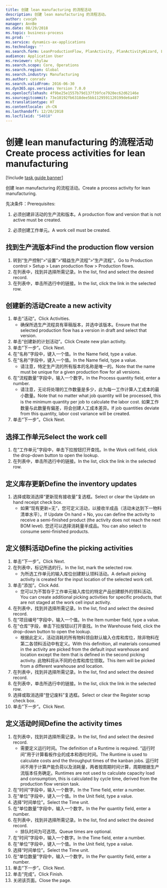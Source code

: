 ```yaml
---
title: 创建 lean manufacturing 的流程活动
description: 创建 lean manufacturing 的流程活动。
author: cvocph
manager: AnnBe
ms.date: 08/29/2018
ms.topic: business-process
ms.prod: ''
ms.service: dynamics-ax-applications
ms.technology: ''
ms.search.form: LeanProductionFlow, PlanActivity, PlanActivityWizard, LeanWorkCellLookup, InventLocationIdLookup
audience: Application User
ms.reviewer: shylaw
ms.search.scope: Core, Operations
ms.search.region: Global
ms.search.industry: Manufacturing
ms.author: conradv
ms.search.validFrom: 2016-06-30
ms.dyn365.ops.version: Version 7.0.0
ms.openlocfilehash: 4f9be25e1557b79d137f39fce7920ec62d62146e
ms.sourcegitcommit: 73e10192fb6318dee5bb1129591120199de6a487
ms.translationtype: HT
ms.contentlocale: zh-CN
ms.lasthandoff: 12/20/2018
ms.locfileid: "54018"
---
```

# <a name="create-process-activities-for-lean-manufacturing"></a><span data-ttu-id="bcc19-103">创建 lean manufacturing 的流程活动</span><span class="sxs-lookup"><span data-stu-id="bcc19-103">Create process activities for lean manufacturing</span></span>

[!include [task guide banner](../../includes/task-guide-banner.md)]

<span data-ttu-id="bcc19-104">创建 lean manufacturing 的流程活动。</span><span class="sxs-lookup"><span data-stu-id="bcc19-104">Create a process activity for lean manufacturing.</span></span> 

<span data-ttu-id="bcc19-105">先决条件：</span><span class="sxs-lookup"><span data-stu-id="bcc19-105">Prerequisites:</span></span> 

1. <span data-ttu-id="bcc19-106">必须创建非活动的生产流和版本。</span><span class="sxs-lookup"><span data-stu-id="bcc19-106">A production flow and version that is not active must be created.</span></span>

2. <span data-ttu-id="bcc19-107">必须创建工作单元。</span><span class="sxs-lookup"><span data-stu-id="bcc19-107">A work cell must be created.</span></span>


## <a name="find-the-production-flow-version"></a><span data-ttu-id="bcc19-108">找到生产流版本</span><span class="sxs-lookup"><span data-stu-id="bcc19-108">Find the production flow version</span></span>
1. <span data-ttu-id="bcc19-109">转到“生产控制”>“设置”>“精益生产流程”>“生产流程”。</span><span class="sxs-lookup"><span data-stu-id="bcc19-109">Go to Production control > Setup > Lean production flow > Production flows.</span></span>
2. <span data-ttu-id="bcc19-110">在列表中，找到并选择所需记录。</span><span class="sxs-lookup"><span data-stu-id="bcc19-110">In the list, find and select the desired record.</span></span>
3. <span data-ttu-id="bcc19-111">在列表中，单击所选行中的链接。</span><span class="sxs-lookup"><span data-stu-id="bcc19-111">In the list, click the link in the selected row.</span></span>

## <a name="create-a-new-activity"></a><span data-ttu-id="bcc19-112">创建新的活动</span><span class="sxs-lookup"><span data-stu-id="bcc19-112">Create a new activity</span></span>
1. <span data-ttu-id="bcc19-113">单击“活动”。</span><span class="sxs-lookup"><span data-stu-id="bcc19-113">Click Activities.</span></span>
    * <span data-ttu-id="bcc19-114">确保所选生产流程具有草稿版本，并选中该版本。</span><span class="sxs-lookup"><span data-stu-id="bcc19-114">Ensure that the selected production flow has a version in draft and select that version.</span></span>  
2. <span data-ttu-id="bcc19-115">单击“创建新的计划活动”。</span><span class="sxs-lookup"><span data-stu-id="bcc19-115">Click Create new plan activity.</span></span>
3. <span data-ttu-id="bcc19-116">单击“下一步”。</span><span class="sxs-lookup"><span data-stu-id="bcc19-116">Click Next.</span></span>
4. <span data-ttu-id="bcc19-117">在“名称”字段中，键入一个值。</span><span class="sxs-lookup"><span data-stu-id="bcc19-117">In the Name field, type a value.</span></span>
5. <span data-ttu-id="bcc19-118">在“名称”字段中，键入一个值。</span><span class="sxs-lookup"><span data-stu-id="bcc19-118">In the Name field, type a value.</span></span>
    * <span data-ttu-id="bcc19-119">请注意，特定生产流的所有版本的名称是唯一的。</span><span class="sxs-lookup"><span data-stu-id="bcc19-119">Note that the name must be unique for a given production flow for all versions.</span></span>  
6. <span data-ttu-id="bcc19-120">在“流程数量”字段中，输入一个数字。</span><span class="sxs-lookup"><span data-stu-id="bcc19-120">In the Process quantity field, enter a number.</span></span>
    * <span data-ttu-id="bcc19-121">请注意，无论将处理的工作数量是多少，此为每一工作计算人工成本的最小数量。</span><span class="sxs-lookup"><span data-stu-id="bcc19-121">Note that no matter what job quantity will be processed, this is the minimum quantity per job to calculate the labor cost.</span></span> <span data-ttu-id="bcc19-122">如果工作数量与此数量有偏差，将会创建人工成本差异。</span><span class="sxs-lookup"><span data-stu-id="bcc19-122">If job quantities deviate from this quantity, labor cost variance will be created.</span></span>  
7. <span data-ttu-id="bcc19-123">单击“下一步”。</span><span class="sxs-lookup"><span data-stu-id="bcc19-123">Click Next.</span></span>

## <a name="select-the-work-cell"></a><span data-ttu-id="bcc19-124">选择工作单元</span><span class="sxs-lookup"><span data-stu-id="bcc19-124">Select the work cell</span></span>
1. <span data-ttu-id="bcc19-125">在“工作单元”字段中，单击下拉按钮打开查找。</span><span class="sxs-lookup"><span data-stu-id="bcc19-125">In the Work cell field, click the drop-down button to open the lookup.</span></span>
2. <span data-ttu-id="bcc19-126">在列表中，单击所选行中的链接。</span><span class="sxs-lookup"><span data-stu-id="bcc19-126">In the list, click the link in the selected row.</span></span>

## <a name="define-the-inventory-updates"></a><span data-ttu-id="bcc19-127">定义库存更新</span><span class="sxs-lookup"><span data-stu-id="bcc19-127">Define the inventory updates</span></span>
1. <span data-ttu-id="bcc19-128">选择或取消选择“更新现有接收量”复选框。</span><span class="sxs-lookup"><span data-stu-id="bcc19-128">Select or clear the Update on hand receipt check box.</span></span>
    * <span data-ttu-id="bcc19-129">如果“现有更新=无”，您可定义活动，以接收半成品（活动未达到下一物料清单水平）。</span><span class="sxs-lookup"><span data-stu-id="bcc19-129">If Update On hand = No, you can define the activity to receive a semi-finished product (the activity does not reach the next BOM level).</span></span>    <span data-ttu-id="bcc19-130">您还可以选择消耗量半成品。</span><span class="sxs-lookup"><span data-stu-id="bcc19-130">You can also select to consume semi-finished products.</span></span>  

## <a name="define-the-picking-activities"></a><span data-ttu-id="bcc19-131">定义领料活动</span><span class="sxs-lookup"><span data-stu-id="bcc19-131">Define the picking activities</span></span>
1. <span data-ttu-id="bcc19-132">单击“下一步”。</span><span class="sxs-lookup"><span data-stu-id="bcc19-132">Click Next.</span></span>
2. <span data-ttu-id="bcc19-133">在列表中，标记所选的行。</span><span class="sxs-lookup"><span data-stu-id="bcc19-133">In the list, mark the selected row.</span></span>
    * <span data-ttu-id="bcc19-134">为所选工作单元的输入库位创建默认领料活动。</span><span class="sxs-lookup"><span data-stu-id="bcc19-134">A default picking activity is created for the input location of the selected work cell.</span></span>  
3. <span data-ttu-id="bcc19-135">单击“添加”。</span><span class="sxs-lookup"><span data-stu-id="bcc19-135">Click Add.</span></span>
    * <span data-ttu-id="bcc19-136">您可以为不暂存于工作单元输入库位的特定产品创建额外的领料活动。</span><span class="sxs-lookup"><span data-stu-id="bcc19-136">You can create additional picking activities for specific products, that are not staged at the work cell input activity.</span></span>  
4. <span data-ttu-id="bcc19-137">在列表中，找到并选择所需记录。</span><span class="sxs-lookup"><span data-stu-id="bcc19-137">In the list, find and select the desired record.</span></span>
5. <span data-ttu-id="bcc19-138">在“项目编号”字段中，输入一个值。</span><span class="sxs-lookup"><span data-stu-id="bcc19-138">In the Item number field, type a value.</span></span>
6. <span data-ttu-id="bcc19-139">在“仓库”字段，单击下拉按钮以打开查找。</span><span class="sxs-lookup"><span data-stu-id="bcc19-139">In the Warehouse field, click the drop-down button to open the lookup.</span></span>
    * <span data-ttu-id="bcc19-140">根据此定义，活动消耗的所有物料领自默认输入仓库和库位，除非物料在第二各领料活动中有定义。</span><span class="sxs-lookup"><span data-stu-id="bcc19-140">With this definition, all materials consumed in the activity are picked from the default input warehouse and location except the item that is defined in the second picking activity.</span></span> <span data-ttu-id="bcc19-141">此物料将从不同的仓库和库位领取。</span><span class="sxs-lookup"><span data-stu-id="bcc19-141">This item will be picked from a different warehouse and location.</span></span>  
7. <span data-ttu-id="bcc19-142">在列表中，找到并选择所需记录。</span><span class="sxs-lookup"><span data-stu-id="bcc19-142">In the list, find and select the desired record.</span></span>
8. <span data-ttu-id="bcc19-143">在列表中，单击所选行中的链接。</span><span class="sxs-lookup"><span data-stu-id="bcc19-143">In the list, click the link in the selected row.</span></span>
9. <span data-ttu-id="bcc19-144">选择或取消选择“登记废料”复选框。</span><span class="sxs-lookup"><span data-stu-id="bcc19-144">Select or clear the Register scrap check box.</span></span>
10. <span data-ttu-id="bcc19-145">单击“下一步”。</span><span class="sxs-lookup"><span data-stu-id="bcc19-145">Click Next.</span></span>

## <a name="define-the-activity-times"></a><span data-ttu-id="bcc19-146">定义活动时间</span><span class="sxs-lookup"><span data-stu-id="bcc19-146">Define the activity times</span></span>
1. <span data-ttu-id="bcc19-147">在列表中，找到并选择所需记录。</span><span class="sxs-lookup"><span data-stu-id="bcc19-147">In the list, find and select the desired record.</span></span>
    * <span data-ttu-id="bcc19-148">需要定义运行时间。</span><span class="sxs-lookup"><span data-stu-id="bcc19-148">The definition of a Runtime is required.</span></span> <span data-ttu-id="bcc19-149">“运行时间”用于计算看板作业的成本和吞吐时间。</span><span class="sxs-lookup"><span data-stu-id="bcc19-149">The Runtime is used to calculate costs and the throughput times of the kanban jobs.</span></span> <span data-ttu-id="bcc19-150">运行时间不用于计算产能负荷以及消耗量，两者按周期时间计算，周期根据生产流版本任务确定。</span><span class="sxs-lookup"><span data-stu-id="bcc19-150">Runtimes are not used to calculate capacity load and consumption, this is calculated by cycle time, derived from the production flow version task.</span></span>  
2. <span data-ttu-id="bcc19-151">在“时间”字段中，输入一个数字。</span><span class="sxs-lookup"><span data-stu-id="bcc19-151">In the Time field, enter a number.</span></span>
3. <span data-ttu-id="bcc19-152">在“单位”字段中，键入一个值。</span><span class="sxs-lookup"><span data-stu-id="bcc19-152">In the Unit field, type a value.</span></span>
4. <span data-ttu-id="bcc19-153">选择“时间单位”。</span><span class="sxs-lookup"><span data-stu-id="bcc19-153">Select the Time unit.</span></span>
5. <span data-ttu-id="bcc19-154">在“单位数量”字段中，输入一个数字。</span><span class="sxs-lookup"><span data-stu-id="bcc19-154">In the Per quantity field, enter a number.</span></span>
6. <span data-ttu-id="bcc19-155">在列表中，找到并选择所需记录。</span><span class="sxs-lookup"><span data-stu-id="bcc19-155">In the list, find and select the desired record.</span></span>
    * <span data-ttu-id="bcc19-156">排队时间为可选项。</span><span class="sxs-lookup"><span data-stu-id="bcc19-156">Queue times are optional.</span></span>  
7. <span data-ttu-id="bcc19-157">在“时间”字段中，输入一个数字。</span><span class="sxs-lookup"><span data-stu-id="bcc19-157">In the Time field, enter a number.</span></span>
8. <span data-ttu-id="bcc19-158">在“单位”字段中，键入一个值。</span><span class="sxs-lookup"><span data-stu-id="bcc19-158">In the Unit field, type a value.</span></span>
9. <span data-ttu-id="bcc19-159">选择“时间单位”。</span><span class="sxs-lookup"><span data-stu-id="bcc19-159">Select the Time unit.</span></span>
10. <span data-ttu-id="bcc19-160">在“单位数量”字段中，输入一个数字。</span><span class="sxs-lookup"><span data-stu-id="bcc19-160">In the Per quantity field, enter a number.</span></span>
11. <span data-ttu-id="bcc19-161">单击“下一步”。</span><span class="sxs-lookup"><span data-stu-id="bcc19-161">Click Next.</span></span>
12. <span data-ttu-id="bcc19-162">单击“完成”。</span><span class="sxs-lookup"><span data-stu-id="bcc19-162">Click Finish.</span></span>
13. <span data-ttu-id="bcc19-163">关闭该页面。</span><span class="sxs-lookup"><span data-stu-id="bcc19-163">Close the page.</span></span>


